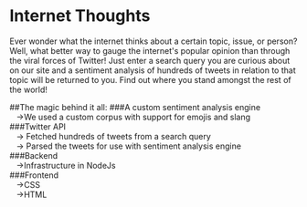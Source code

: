 # Internet Thoughts

Ever wonder what the internet thinks about a certain topic, issue, or person? Well, what better way to gauge the internet's popular opinion than through the viral forces of Twitter! Just enter a search query you are curious about on our site and a sentiment analysis of hundreds of tweets in relation to that topic will be returned to you. Find out where you stand amongst the rest of the world!

##The magic behind it all:
###A custom sentiment analysis engine   
&nbsp;&nbsp;&nbsp;->We used a custom corpus with support for emojis and slang   
###Twitter API   
&nbsp;&nbsp;&nbsp;-> Fetched hundreds of tweets from a search query   
&nbsp;&nbsp;&nbsp;-> Parsed the tweets for use with sentiment analysis engine   
###Backend   
&nbsp;&nbsp;&nbsp;->Infrastructure in NodeJs   
###Frontend   
&nbsp;&nbsp;&nbsp;->CSS   
&nbsp;&nbsp;&nbsp;->HTML   
